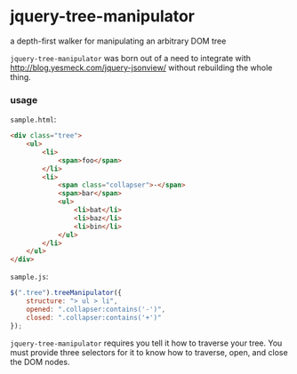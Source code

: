 jquery-tree-manipulator
=============

a depth-first walker for manipulating an arbitrary DOM tree

`jquery-tree-manipulator` was born out of a need to integrate with http://blog.yesmeck.com/jquery-jsonview/ without rebuilding the whole thing.

### usage

`sample.html`:

```html
<div class="tree">
    <ul>
        <li>
            <span>foo</span>
        </li>
        <li>
            <span class="collapser">-</span>
            <span>bar</span>
            <ul>
                <li>bat</li>
                <li>baz</li>
                <li>bin</li>
            </ul>
        </li>
    </ul>
</div>
```

`sample.js`:

```javascript
$(".tree").treeManipulator({
    structure: "> ul > li",
    opened: ".collapser:contains('-')",
    closed: ".collapser:contains('+')"
});
```

`jquery-tree-manipulator` requires you tell it how to traverse your tree. You must provide three selectors for it to know how to traverse, open, and close the DOM nodes.